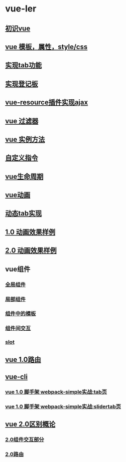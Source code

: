# vue-ler
## [初识vue](init.md)
## [vue 模板，属性，style/css](template.md)
## [实现tab功能](tab.md)
## [实现登记板](test.md)
## [vue-resource插件实现ajax](vue_resource.md)
## [vue 过滤器](filter.md)
## [vue 实例方法](vue_method.md)
## [自定义指令](custom_order.md)
## [vue生命周期](lifecycle.md)
## [vue动画](animation.md)
## [动态tab实现](tab2.md)
## [1.0 动画效果样例](component_1.0.md)
## [2.0 动画效果样例](component_2.0.md)
## vue组件
### [全局组件](globle_component.md)
### [局部组件](local_component.md)
### [组件中的模板](component_template.md)
### [组件间交互](component_comunicate.md)
### [slot](slot.md)
## [vue 1.0路由](vue1.0router.md)
## [vue-cli](vuecli.md)
### [vue 1.0 脚手架 webpack-simple实战:tab页](vue-1.0-webpack-simple.md)
### [vue 1.0 脚手架 webpack-simple实战:slidertab页](vue-1.0-webpack-simple-slidertab.md)
## [vue 2.0区别概论](2.0diff.md)
### [2.0组件交互部分](2.0componnet_diff.md)
### [2.0路由](2.0router.md)
